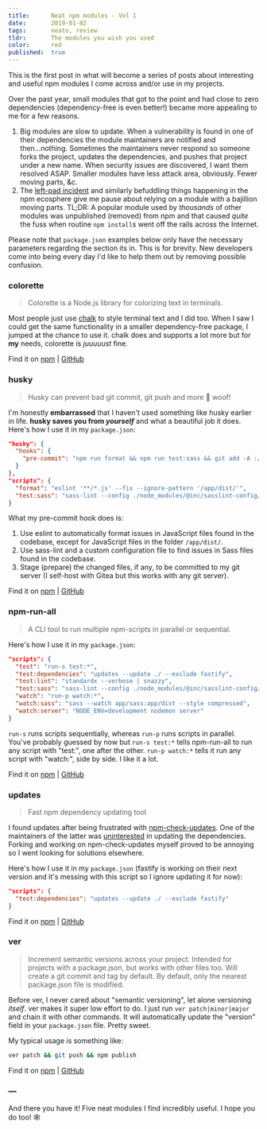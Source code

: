 ```yaml
---
title:      Neat npm modules - Vol 1
date:       2019-01-02
tags:       neato, review
tldr:       The modules you wish you used
color:      red
published:  true
---
```


This is the first post in what will become a series of posts about interesting and useful npm modules I come across and/or use in my projects.

Over the past year, small modules that got to the point and had close to zero dependencies (dependency-free is even better!) became more appealing to me for a few reasons.

1. Big modules are slow to update. When a vulnerability is found in one of their dependencies the module maintainers are notified and then...nothing. Sometimes the maintainers never respond so someone forks the project, updates the dependencies, and pushes that project under a new name. When security issues are discovered, I want them resolved ASAP. Smaller modules have less attack area, obviously. Fewer moving parts, &c.
2. The [left-pad incident](https://blog.npmjs.org/post/141577284765/kik-left-pad-and-npm) and similarly befuddling things happening in the npm ecosphere give me pause about relying on a module with a bajillion moving parts. TL;DR: A popular module used by _thousands_ of other modules was unpublished (removed) from npm and that caused _quite_ the fuss when routine `npm install`s went off the rails across the Internet.

Please note that `package.json` examples below only have the necessary parameters regarding the section its in. This is for brevity. New developers come into being every day I'd like to help them out by removing possible confusion.



### colorette

> Colorette is a Node.js library for colorizing text in terminals.

Most people just use [chalk](https://www.npmjs.com/package/chalk) to style terminal text and I did too. When I saw I could get the same functionality in a smaller dependency-free package, I jumped at the chance to use it. chalk does and supports a lot more but for **my** needs, colorette is _juuuuust_ fine.

Find it on [npm](https://www.npmjs.com/package/colorette) | [GitHub](https://github.com/jorgebucaran/colorette)



### husky

> Husky can prevent bad git commit, git push and more 🐶 woof!

I'm honestly **embarrassed** that I haven't used something like husky earlier in life. **husky saves you from _yourself_** and what a beautiful job it does. Here's how I use it in my `package.json`:

```json
"husky": {
  "hooks": {
    "pre-commit": "npm run format && npm run test:sass && git add -A :/"
  }
},
"scripts": {
  "format": "eslint '**/*.js' --fix --ignore-pattern '/app/dist/'",
  "test:sass": "sass-lint --config ./node_modules/@inc/sasslint-config/config.json --verbose --no-exit"
}
```

What my pre-commit hook does is:

1. Use eslint to automatically format issues in JavaScript files found in the codebase, except for JavaScript files in the folder `/app/dist/`.
2. Use sass-lint and a custom configuration file to find issues in Sass files found in the codebase.
3. Stage (prepare) the changed files, if any, to be committed to my git server (I self-host with Gitea but this works with any git server).

Find it on [npm](https://www.npmjs.com/package/husky) | [GitHub](https://github.com/typicode/husky)



### npm-run-all

> A CLI tool to run multiple npm-scripts in parallel or sequential.

Here's how I use it in my `package.json`:

```json
"scripts": {
  "test": "run-s test:*",
  "test:dependencies": "updates --update ./ --exclude fastify",
  "test:lint": "standardx --verbose | snazzy",
  "test:sass": "sass-lint --config ./node_modules/@inc/sasslint-config/config.json --verbose --no-exit",
  "watch": "run-p watch:*",
  "watch:sass": "sass --watch app/sass:app/dist --style compressed",
  "watch:server": "NODE_ENV=development nodemon server"
}
```

`run-s` runs scripts sequentially, whereas `run-p` runs scripts in parallel. You've probably guessed by now but `run-s test:*` tells npm-run-all to run any script with "test:", one after the other. `run-p watch:*` tells it run any script with "watch:", side by side. I like it a lot.

Find it on [npm](https://www.npmjs.com/package/npm-run-all) | [GitHub](https://github.com/mysticatea/npm-run-all)



### updates

> Fast npm dependency updating tool

I found updates after being frustrated with [npm-check-updates](https://www.npmjs.com/package/npm-check-updates). One of the maintainers of the latter was [uninterested](https://github.com/tjunnone/npm-check-updates/issues/432) in updating the dependencies. Forking and working on npm-check-updates myself proved to be annoying so I went looking for solutions elsewhere.

Here's how I use it in my `package.json` (fastify is working on their next version and it's messing with this script so I ignore updating it for now):

```json
"scripts": {
  "test:dependencies": "updates --update ./ --exclude fastify"
}
```

Find it on [npm](https://www.npmjs.com/package/updates) | [GitHub](https://github.com/silverwind/updates)



### ver

> Increment semantic versions across your project. Intended for projects with a package.json, but works with other files too. Will create a git commit and tag by default. By default, only the nearest package.json file is modified.

Before ver, I never cared about "semantic versioning", let alone versioning _itself_. ver makes it super low effort to do. I just run `ver patch|minor|major` and chain it with other commands. It will automatically update the "version" field in your `package.json` file. Pretty sweet.

My typical usage is something like:

```bash
ver patch && git push && npm publish
```

Find it on [npm](https://www.npmjs.com/package/ver) | [GitHub](https://github.com/silverwind/ver)



### —

And there you have it! Five neat modules I find incredibly useful. I hope you do too! 🕸
